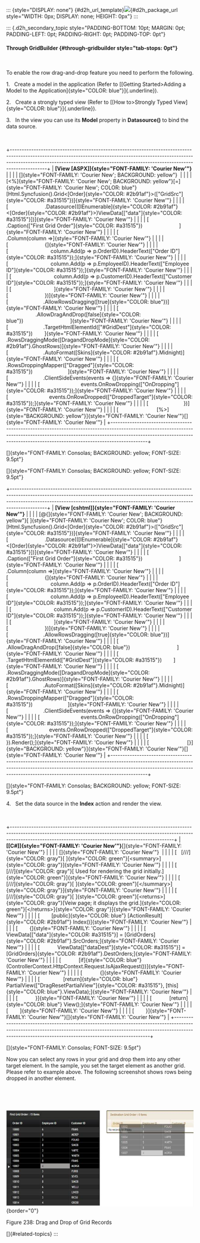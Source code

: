 ::: {style="DISPLAY: none"}
[](ms-xhelp:///?Id=d2h_url_template){#d2h_url_template}![](!package_url!){#d2h_package_url style="WIDTH: 0px; DISPLAY: none; HEIGHT: 0px"}
:::

::: {.d2h_secondary_topic style="PADDING-BOTTOM: 10pt; MARGIN: 0pt; PADDING-LEFT: 0pt; PADDING-RIGHT: 0pt; PADDING-TOP: 0pt"}
#### Through GridBuilder {#through-gridbuilder style="tab-stops: 0pt"}

 

To enable the row drag-and-drop feature you need to perform the following.

1.   Create a model in the application (Refer to [[Getting Started\>Adding a Model to the Application]{style="COLOR: blue"}]{.underline}).

2.   Create a strongly typed view (Refer to [[How to\>Strongly Typed View]{style="COLOR: blue"}]{.underline}).

3.   In the view you can use its **Model** property in **Datasource()** to bind the data source.

 

+---------------------------------------------------------------------------------------------------------------------------------------------------------------------------------------------------------------------------------------------------------+
| **[View \[ASPX\]]{style="FONT-FAMILY: 'Courier New'"}**                                                                                                                                                                                                 |
|                                                                                                                                                                                                                                                         |
| []{style="FONT-FAMILY: 'Courier New'; BACKGROUND: yellow"}                                                                                                                                                                                              |
|                                                                                                                                                                                                                                                         |
| [\<%]{style="FONT-FAMILY: 'Courier New'; BACKGROUND: yellow"}[=]{style="FONT-FAMILY: 'Courier New'; COLOR: blue"}[Html.Syncfusion().Grid\<[Order]{style="COLOR: #2b91af"}\>([\"GridSrc\"]{style="COLOR: #a31515"})]{style="FONT-FAMILY: 'Courier New'"} |
|                                                                                                                                                                                                                                                         |
| [                         .Datasource(([IEnumerable]{style="COLOR: #2b91af"}\<[Order]{style="COLOR: #2b91af"}\>)ViewData\[[\"data\"]{style="COLOR: #a31515"}\])]{style="FONT-FAMILY: 'Courier New'"}                                                    |
|                                                                                                                                                                                                                                                         |
| [                         .Caption([\"First Grid Order\"]{style="COLOR: #a31515"})                         ]{style="FONT-FAMILY: 'Courier New'"}                                                                                                        |
|                                                                                                                                                                                                                                                         |
| [                         .Column(column =\>]{style="FONT-FAMILY: 'Courier New'"}                                                                                                                                                                       |
|                                                                                                                                                                                                                                                         |
| [                         {]{style="FONT-FAMILY: 'Courier New'"}                                                                                                                                                                                        |
|                                                                                                                                                                                                                                                         |
| [                             column.Add(p =\> p.OrderID).HeaderText([\"Order ID\"]{style="COLOR: #a31515"});]{style="FONT-FAMILY: 'Courier New'"}                                                                                                      |
|                                                                                                                                                                                                                                                         |
| [                             column.Add(p =\> p.EmployeeID).HeaderText([\"Employee ID\"]{style="COLOR: #a31515"});]{style="FONT-FAMILY: 'Courier New'"}                                                                                                |
|                                                                                                                                                                                                                                                         |
| [                             column.Add(p =\> p.CustomerID).HeaderText([\"Customer ID\"]{style="COLOR: #a31515"});]{style="FONT-FAMILY: 'Courier New'"}                                                                                                |
|                                                                                                                                                                                                                                                         |
| [                             ]{style="FONT-FAMILY: 'Courier New'"}                                                                                                                                                                                     |
|                                                                                                                                                                                                                                                         |
| [                         })]{style="FONT-FAMILY: 'Courier New'"}                                                                                                                                                                                       |
|                                                                                                                                                                                                                                                         |
| [                        .AllowRowsDragging([true]{style="COLOR: blue"})]{style="FONT-FAMILY: 'Courier New'"}                                                                                                                                           |
|                                                                                                                                                                                                                                                         |
| [                        .AllowDragAndDrop([false]{style="COLOR: blue"})                                ]{style="FONT-FAMILY: 'Courier New'"}                                                                                                           |
|                                                                                                                                                                                                                                                         |
| [                        .TargetHtmlElementId([\"#GridDest\"]{style="COLOR: #a31515"})        ]{style="FONT-FAMILY: 'Courier New'"}                                                                                                                     |
|                                                                                                                                                                                                                                                         |
| [                        .RowsDraggingMode([DragandDropMode]{style="COLOR: #2b91af"}.GhostRows)]{style="FONT-FAMILY: 'Courier New'"}                                                                                                                    |
|                                                                                                                                                                                                                                                         |
| [                        .AutoFormat([Skins]{style="COLOR: #2b91af"}.Midnight)]{style="FONT-FAMILY: 'Courier New'"}                                                                                                                                     |
|                                                                                                                                                                                                                                                         |
| [                        .RowsDroppingMapper([\"Dragged\"]{style="COLOR: #a31515"})                        ]{style="FONT-FAMILY: 'Courier New'"}                                                                                                        |
|                                                                                                                                                                                                                                                         |
| [                        .ClientSideEvents(events =\> {]{style="FONT-FAMILY: 'Courier New'"}                                                                                                                                                            |
|                                                                                                                                                                                                                                                         |
| [                            events.OnRowDropping([\"OnDropping\"]{style="COLOR: #a31515"});]{style="FONT-FAMILY: 'Courier New'"}                                                                                                                       |
|                                                                                                                                                                                                                                                         |
| [                            events.OnRowDropped([\"DroppedTarget\"]{style="COLOR: #a31515"});]{style="FONT-FAMILY: 'Courier New'"}                                                                                                                     |
|                                                                                                                                                                                                                                                         |
| [                        })]{style="FONT-FAMILY: 'Courier New'"}                                                                                                                                                                                        |
|                                                                                                                                                                                                                                                         |
| [                          [%\>]{style="BACKGROUND: yellow"}]{style="FONT-FAMILY: 'Courier New'"}[]{style="FONT-FAMILY: 'Courier New'"}                                                                                                                 |
+---------------------------------------------------------------------------------------------------------------------------------------------------------------------------------------------------------------------------------------------------------+

[]{style="FONT-FAMILY: Consolas; BACKGROUND: yellow; FONT-SIZE: 9.5pt"} 

[]{style="FONT-FAMILY: Consolas; BACKGROUND: yellow; FONT-SIZE: 9.5pt"} 

+---------------------------------------------------------------------------------------------------------------------------------------------------------------------------------------------------------------------------------------------------------+
| **[View \[cshtml\]]{style="FONT-FAMILY: 'Courier New'"}**                                                                                                                                                                                               |
|                                                                                                                                                                                                                                                         |
| [\@{]{style="FONT-FAMILY: 'Courier New'; BACKGROUND: yellow"}[ ]{style="FONT-FAMILY: 'Courier New'; COLOR: blue"}[Html.Syncfusion().Grid\<[Order]{style="COLOR: #2b91af"}\>([\"GridSrc\"]{style="COLOR: #a31515"})]{style="FONT-FAMILY: 'Courier New'"} |
|                                                                                                                                                                                                                                                         |
| [                         .Datasource(([IEnumerable]{style="COLOR: #2b91af"}\<[Order]{style="COLOR: #2b91af"}\>)ViewData\[[\"data\"]{style="COLOR: #a31515"}\])]{style="FONT-FAMILY: 'Courier New'"}                                                    |
|                                                                                                                                                                                                                                                         |
| [                         .Caption([\"First Grid Order\"]{style="COLOR: #a31515"})                         ]{style="FONT-FAMILY: 'Courier New'"}                                                                                                        |
|                                                                                                                                                                                                                                                         |
| [                         .Column(column =\>]{style="FONT-FAMILY: 'Courier New'"}                                                                                                                                                                       |
|                                                                                                                                                                                                                                                         |
| [                         {]{style="FONT-FAMILY: 'Courier New'"}                                                                                                                                                                                        |
|                                                                                                                                                                                                                                                         |
| [                             column.Add(p =\> p.OrderID).HeaderText([\"Order ID\"]{style="COLOR: #a31515"});]{style="FONT-FAMILY: 'Courier New'"}                                                                                                      |
|                                                                                                                                                                                                                                                         |
| [                             column.Add(p =\> p.EmployeeID).HeaderText([\"Employee ID\"]{style="COLOR: #a31515"});]{style="FONT-FAMILY: 'Courier New'"}                                                                                                |
|                                                                                                                                                                                                                                                         |
| [                             column.Add(p =\> p.CustomerID).HeaderText([\"Customer ID\"]{style="COLOR: #a31515"});]{style="FONT-FAMILY: 'Courier New'"}                                                                                                |
|                                                                                                                                                                                                                                                         |
| [                             ]{style="FONT-FAMILY: 'Courier New'"}                                                                                                                                                                                     |
|                                                                                                                                                                                                                                                         |
| [                         })]{style="FONT-FAMILY: 'Courier New'"}                                                                                                                                                                                       |
|                                                                                                                                                                                                                                                         |
| [                        .AllowRowsDragging([true]{style="COLOR: blue"})]{style="FONT-FAMILY: 'Courier New'"}                                                                                                                                           |
|                                                                                                                                                                                                                                                         |
| [                        .AllowDragAndDrop([false]{style="COLOR: blue"})                                ]{style="FONT-FAMILY: 'Courier New'"}                                                                                                           |
|                                                                                                                                                                                                                                                         |
| [                        .TargetHtmlElementId([\"#GridDest\"]{style="COLOR: #a31515"})        ]{style="FONT-FAMILY: 'Courier New'"}                                                                                                                     |
|                                                                                                                                                                                                                                                         |
| [                        .RowsDraggingMode([DragandDropMode]{style="COLOR: #2b91af"}.GhostRows)]{style="FONT-FAMILY: 'Courier New'"}                                                                                                                    |
|                                                                                                                                                                                                                                                         |
| [                        .AutoFormat([Skins]{style="COLOR: #2b91af"}.Midnight)]{style="FONT-FAMILY: 'Courier New'"}                                                                                                                                     |
|                                                                                                                                                                                                                                                         |
| [                        .RowsDroppingMapper([\"Dragged\"]{style="COLOR: #a31515"})                        ]{style="FONT-FAMILY: 'Courier New'"}                                                                                                        |
|                                                                                                                                                                                                                                                         |
| [                        .ClientSideEvents(events =\> {]{style="FONT-FAMILY: 'Courier New'"}                                                                                                                                                            |
|                                                                                                                                                                                                                                                         |
| [                            events.OnRowDropping([\"OnDropping\"]{style="COLOR: #a31515"});]{style="FONT-FAMILY: 'Courier New'"}                                                                                                                       |
|                                                                                                                                                                                                                                                         |
| [                            events.OnRowDropped([\"DroppedTarget\"]{style="COLOR: #a31515"});]{style="FONT-FAMILY: 'Courier New'"}                                                                                                                     |
|                                                                                                                                                                                                                                                         |
| [                        }).Render();]{style="FONT-FAMILY: 'Courier New'"}                                                                                                                                                                              |
|                                                                                                                                                                                                                                                         |
| [                          [}]{style="BACKGROUND: yellow"}]{style="FONT-FAMILY: 'Courier New'"}[]{style="FONT-FAMILY: 'Courier New'"}                                                                                                                   |
+---------------------------------------------------------------------------------------------------------------------------------------------------------------------------------------------------------------------------------------------------------+

[]{style="FONT-FAMILY: Consolas; BACKGROUND: yellow; FONT-SIZE: 9.5pt"} 

4.   Set the data source in the **Index** action and render the view.

 

+--------------------------------------------------------------------------------------------------------------------------------------------------------------------------------------------------------------------------------+
| **[\[C#\]]{style="FONT-FAMILY: 'Courier New'"}**[]{style="FONT-FAMILY: 'Courier New'"}                                                                                                                                         |
|                                                                                                                                                                                                                                |
| []{style="FONT-FAMILY: 'Courier New'"}                                                                                                                                                                                         |
|                                                                                                                                                                                                                                |
| [   [///]{style="COLOR: gray"}[ ]{style="COLOR: green"}[\<summary\>]{style="COLOR: gray"}]{style="FONT-FAMILY: 'Courier New'"}                                                                                                 |
|                                                                                                                                                                                                                                |
| [        [///]{style="COLOR: gray"}[ Used for rendering the grid initially.]{style="COLOR: green"}]{style="FONT-FAMILY: 'Courier New'"}                                                                                        |
|                                                                                                                                                                                                                                |
| [        [///]{style="COLOR: gray"}[ ]{style="COLOR: green"}[\</summary\>]{style="COLOR: gray"}]{style="FONT-FAMILY: 'Courier New'"}                                                                                           |
|                                                                                                                                                                                                                                |
| [        [///]{style="COLOR: gray"}[ ]{style="COLOR: green"}[\<returns\>]{style="COLOR: gray"}[Veiw page; it displays the grid.]{style="COLOR: green"}[\</returns\>]{style="COLOR: gray"}]{style="FONT-FAMILY: 'Courier New'"} |
|                                                                                                                                                                                                                                |
| [        [public]{style="COLOR: blue"} [ActionResult]{style="COLOR: #2b91af"} Index()]{style="FONT-FAMILY: 'Courier New'"}                                                                                                     |
|                                                                                                                                                                                                                                |
| [        {]{style="FONT-FAMILY: 'Courier New'"}                                                                                                                                                                                |
|                                                                                                                                                                                                                                |
| [            ViewData\[[\"data\"]{style="COLOR: #a31515"}\] = [GridOrders]{style="COLOR: #2b91af"}.SrcOrders;]{style="FONT-FAMILY: 'Courier New'"}                                                                             |
|                                                                                                                                                                                                                                |
| [            ViewData\[[\"dataDest\"]{style="COLOR: #a31515"}\] = [GridOrders]{style="COLOR: #2b91af"}.DestOrders;]{style="FONT-FAMILY: 'Courier New'"}                                                                        |
|                                                                                                                                                                                                                                |
| [            [if]{style="COLOR: blue"} (ControllerContext.HttpContext.Request.IsAjaxRequest())]{style="FONT-FAMILY: 'Courier New'"}                                                                                            |
|                                                                                                                                                                                                                                |
| [            {]{style="FONT-FAMILY: 'Courier New'"}                                                                                                                                                                            |
|                                                                                                                                                                                                                                |
| [                [return]{style="COLOR: blue"} PartialView([\"DragResetPartialView\"]{style="COLOR: #a31515"}, [this]{style="COLOR: blue"}.ViewData);]{style="FONT-FAMILY: 'Courier New'"}                                     |
|                                                                                                                                                                                                                                |
| [            }]{style="FONT-FAMILY: 'Courier New'"}                                                                                                                                                                            |
|                                                                                                                                                                                                                                |
| [            [return]{style="COLOR: blue"} View();]{style="FONT-FAMILY: 'Courier New'"}                                                                                                                                        |
|                                                                                                                                                                                                                                |
| [        ]{style="FONT-FAMILY: 'Courier New'"}                                                                                                                                                                                 |
|                                                                                                                                                                                                                                |
| [        }]{style="FONT-FAMILY: 'Courier New'"}[]{style="FONT-FAMILY: 'Courier New'"}                                                                                                                                          |
+--------------------------------------------------------------------------------------------------------------------------------------------------------------------------------------------------------------------------------+

[]{style="FONT-FAMILY: Consolas; FONT-SIZE: 9.5pt"} 

Now you can select any rows in your grid and drop them into any other target element. In the sample, you set the target element as another grid. Please refer to example above. The following screenshot shows rows being dropped in another element.

 

 

![](ImagesExt/image58_212.jpg){border="0"}

Figure 238: Drag and Drop of Grid Records

[]{#related-topics}
:::
